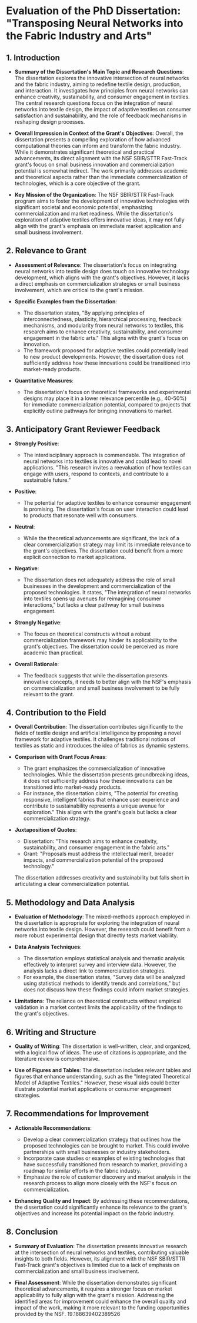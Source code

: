# Evaluation of the PhD Dissertation: "Transposing Neural Networks into the Fabric Industry and Arts"

## 1. Introduction

- **Summary of the Dissertation's Main Topic and Research Questions**:
  The dissertation explores the innovative intersection of neural networks and the fabric industry, aiming to redefine textile design, production, and interaction. It investigates how principles from neural networks can enhance creativity, sustainability, and consumer engagement in textiles. The central research questions focus on the integration of neural networks into textile design, the impact of adaptive textiles on consumer satisfaction and sustainability, and the role of feedback mechanisms in reshaping design processes.

- **Overall Impression in Context of the Grant's Objectives**:
  Overall, the dissertation presents a compelling exploration of how advanced computational theories can inform and transform the fabric industry. While it demonstrates significant theoretical and practical advancements, its direct alignment with the NSF SBIR/STTR Fast-Track grant's focus on small business innovation and commercialization potential is somewhat indirect. The work primarily addresses academic and theoretical aspects rather than the immediate commercialization of technologies, which is a core objective of the grant.

- **Key Mission of the Organization**:
  The NSF SBIR/STTR Fast-Track program aims to foster the development of innovative technologies with significant societal and economic potential, emphasizing commercialization and market readiness. While the dissertation's exploration of adaptive textiles offers innovative ideas, it may not fully align with the grant's emphasis on immediate market application and small business involvement.

## 2. Relevance to Grant

- **Assessment of Relevance**:
  The dissertation's focus on integrating neural networks into textile design does touch on innovative technology development, which aligns with the grant's objectives. However, it lacks a direct emphasis on commercialization strategies or small business involvement, which are critical to the grant's mission.

- **Specific Examples from the Dissertation**:
  - The dissertation states, "By applying principles of interconnectedness, plasticity, hierarchical processing, feedback mechanisms, and modularity from neural networks to textiles, this research aims to enhance creativity, sustainability, and consumer engagement in the fabric arts." This aligns with the grant's focus on innovation.
  - The framework proposed for adaptive textiles could potentially lead to new product developments. However, the dissertation does not sufficiently address how these innovations could be transitioned into market-ready products.

- **Quantitative Measures**:
  - The dissertation's focus on theoretical frameworks and experimental designs may place it in a lower relevance percentile (e.g., 40-50%) for immediate commercialization potential, compared to projects that explicitly outline pathways for bringing innovations to market.

## 3. Anticipatory Grant Reviewer Feedback

- **Strongly Positive**:
  - The interdisciplinary approach is commendable. The integration of neural networks into textiles is innovative and could lead to novel applications. "This research invites a reevaluation of how textiles can engage with users, respond to contexts, and contribute to a sustainable future."

- **Positive**:
  - The potential for adaptive textiles to enhance consumer engagement is promising. The dissertation's focus on user interaction could lead to products that resonate well with consumers.

- **Neutral**:
  - While the theoretical advancements are significant, the lack of a clear commercialization strategy may limit its immediate relevance to the grant's objectives. The dissertation could benefit from a more explicit connection to market applications.

- **Negative**:
  - The dissertation does not adequately address the role of small businesses in the development and commercialization of the proposed technologies. It states, "The integration of neural networks into textiles opens up avenues for reimagining consumer interactions," but lacks a clear pathway for small business engagement.

- **Strongly Negative**:
  - The focus on theoretical constructs without a robust commercialization framework may hinder its applicability to the grant's objectives. The dissertation could be perceived as more academic than practical.

- **Overall Rationale**:
  - The feedback suggests that while the dissertation presents innovative concepts, it needs to better align with the NSF's emphasis on commercialization and small business involvement to be fully relevant to the grant.

## 4. Contribution to the Field

- **Overall Contribution**:
  The dissertation contributes significantly to the fields of textile design and artificial intelligence by proposing a novel framework for adaptive textiles. It challenges traditional notions of textiles as static and introduces the idea of fabrics as dynamic systems.

- **Comparison with Grant Focus Areas**:
  - The grant emphasizes the commercialization of innovative technologies. While the dissertation presents groundbreaking ideas, it does not sufficiently address how these innovations can be transitioned into market-ready products.
  - For instance, the dissertation claims, "The potential for creating responsive, intelligent fabrics that enhance user experience and contribute to sustainability represents a unique avenue for exploration." This aligns with the grant's goals but lacks a clear commercialization strategy.

- **Juxtaposition of Quotes**:
  - Dissertation: "This research aims to enhance creativity, sustainability, and consumer engagement in the fabric arts."
  - Grant: "Proposals must address the intellectual merit, broader impacts, and commercialization potential of the proposed technology."
  
  The dissertation addresses creativity and sustainability but falls short in articulating a clear commercialization potential.

## 5. Methodology and Data Analysis

- **Evaluation of Methodology**:
  The mixed-methods approach employed in the dissertation is appropriate for exploring the integration of neural networks into textile design. However, the research could benefit from a more robust experimental design that directly tests market viability.

- **Data Analysis Techniques**:
  - The dissertation employs statistical analysis and thematic analysis effectively to interpret survey and interview data. However, the analysis lacks a direct link to commercialization strategies.
  - For example, the dissertation states, "Survey data will be analyzed using statistical methods to identify trends and correlations," but does not discuss how these findings could inform market strategies.

- **Limitations**:
  The reliance on theoretical constructs without empirical validation in a market context limits the applicability of the findings to the grant's objectives.

## 6. Writing and Structure

- **Quality of Writing**:
  The dissertation is well-written, clear, and organized, with a logical flow of ideas. The use of citations is appropriate, and the literature review is comprehensive.

- **Use of Figures and Tables**:
  The dissertation includes relevant tables and figures that enhance understanding, such as the "Integrated Theoretical Model of Adaptive Textiles." However, these visual aids could better illustrate potential market applications or consumer engagement strategies.

## 7. Recommendations for Improvement

- **Actionable Recommendations**:
  - Develop a clear commercialization strategy that outlines how the proposed technologies can be brought to market. This could involve partnerships with small businesses or industry stakeholders.
  - Incorporate case studies or examples of existing technologies that have successfully transitioned from research to market, providing a roadmap for similar efforts in the fabric industry.
  - Emphasize the role of customer discovery and market analysis in the research process to align more closely with the NSF's focus on commercialization.

- **Enhancing Quality and Impact**:
  By addressing these recommendations, the dissertation could significantly enhance its relevance to the grant's objectives and increase its potential impact on the fabric industry.

## 8. Conclusion

- **Summary of Evaluation**:
  The dissertation presents innovative research at the intersection of neural networks and textiles, contributing valuable insights to both fields. However, its alignment with the NSF SBIR/STTR Fast-Track grant's objectives is limited due to a lack of emphasis on commercialization and small business involvement.

- **Final Assessment**:
  While the dissertation demonstrates significant theoretical advancements, it requires a stronger focus on market applicability to fully align with the grant's mission. Addressing the identified areas for improvement could enhance the overall quality and impact of the work, making it more relevant to the funding opportunities provided by the NSF. 19.188639402389526